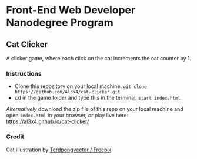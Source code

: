 # Front-End Web Developer Nanodegree Program
## Cat Clicker


A clicker game, where each click on the cat increments the cat counter by 1.


### Instructions
- Clone this repository on your local machine.
`git clone https://github.com/Al3x4/cat-clicker.git`
- cd in the game folder and type this in the terminal:
`start index.html`

_Alternatively_ download the zip file of this repo on your local machine and open `index.html` in your browser,
_or_ play live here: https://al3x4.github.io/cat-clicker/

### Credit
Cat illustration by [Terdpongvector / Freepik](https://www.freepik.com/free-vector/smiling-cats-collection_1121437.htm)
